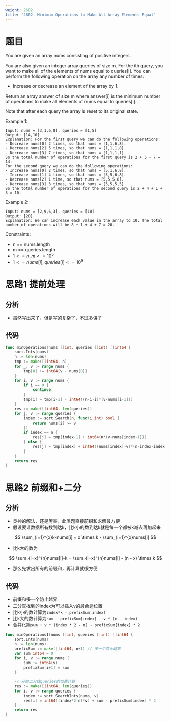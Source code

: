 ```yaml
---
weight: 2602
title: "2602. Minimum Operations to Make All Array Elements Equal"
---
```


# 题目

You are given an array nums consisting of positive integers.

You are also given an integer array queries of size m. For the ith query, you want to make all of the elements of nums equal to queries[i]. You can perform the following operation on the array any number of times:

- Increase or decrease an element of the array by 1.

Return an array answer of size m where answer[i] is the minimum number of operations to make all elements of nums equal to queries[i].

Note that after each query the array is reset to its original state.

Example 1:

```
Input: nums = [3,1,6,8], queries = [1,5]
Output: [14,10]
Explanation: For the first query we can do the following operations:
- Decrease nums[0] 2 times, so that nums = [1,1,6,8].
- Decrease nums[2] 5 times, so that nums = [1,1,1,8].
- Decrease nums[3] 7 times, so that nums = [1,1,1,1].
So the total number of operations for the first query is 2 + 5 + 7 = 14.
For the second query we can do the following operations:
- Increase nums[0] 2 times, so that nums = [5,1,6,8].
- Increase nums[1] 4 times, so that nums = [5,5,6,8].
- Decrease nums[2] 1 time, so that nums = [5,5,5,8].
- Decrease nums[3] 3 times, so that nums = [5,5,5,5].
So the total number of operations for the second query is 2 + 4 + 1 + 3 = 10.
```

Example 2:

```
Input: nums = [2,9,6,3], queries = [10]
Output: [20]
Explanation: We can increase each value in the array to 10. The total number of operations will be 8 + 1 + 4 + 7 = 20.
```

Constraints:

- n == nums.length
- m == queries.length
- $1 <= n, m <= 10^5$
- $1 <= nums[i], queries[i] <= 10^9$

# 思路1 提前处理

## 分析

- 虽然写出来了，但是写的复杂了，不过多讲了

## 代码

```go
func minOperations(nums []int, queries []int) []int64 {
	sort.Ints(nums)
	n := len(nums)
	tmp := make([]int64, n)
	for _, v := range nums {
		tmp[0] += int64(v - nums[0])
	}
	for i, v := range nums {
		if i == 0 {
			continue
		}
		tmp[i] = tmp[i-1] - int64((n-i-i)*(v-nums[i-1]))
	}
	res := make([]int64, len(queries))
	for j, v := range queries {
		index := sort.Search(n, func(i int) bool {
			return nums[i] >= v
		})
		if index == n {
			res[j] = tmp[index-1] + int64(n*(v-nums[index-1]))
		} else {
			res[j] = tmp[index] + int64((nums[index]-v)*(n-index-index))
		}
	}
	return res
}
```

# 思路2 前缀和+二分

## 分析

- 灵神的解法，还是厉害，此类题直接前缀和求解最方便
- 假设要让数据所有数到达k，比k小的数到达k就是每一个都被k减去再加起来

$$
\sum_{i=1}^{x}k-nums[i] = x \times k - \sum_{i=1}^{x}nums[i]
$$

- 比k大的数为

$$
\sum_{i=x}^{n}nums[i]-k = \sum_{i=x}^{n}nums[i] - (n - x) \times k
$$

- 那么先求出所有的前缀和，再计算就很方便

## 代码

- 前缀和多一个防止越界
- 二分查找到的index为可以插入v的最合适位置
- 比k小的数计算为`index*k - prefixSum[index]`
- 比k大的数计算为`sum - prefixSum[index] - v * (n - index)`
- 合并化简`sum + v * (index * 2 - n) - prefixSum[index] * 2`

```go
func minOperations1(nums []int, queries []int) []int64 {
	sort.Ints(nums)
	n := len(nums)
	prefixSum := make([]int64, n+1) // 多一个防止越界
	var sum int64 = 0
	for i, v := range nums {
		sum += int64(v)
		prefixSum[i+1] = sum
	}

	// 开始二分找queries的位置计算
	res := make([]int64, len(queries))
	for i, v := range queries {
		index := sort.SearchInts(nums, v)
		res[i] = int64((index*2-n)*v) + sum - prefixSum[index] * 2
	}
	return res
}
```